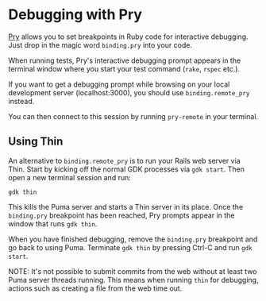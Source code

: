 # Debugging with Pry

[Pry](https://pryrepl.org/) allows you to set breakpoints in Ruby code
for interactive debugging. Just drop in the magic word `binding.pry` into your code.

When running tests, Pry's interactive debugging prompt appears in the
terminal window where you start your test command (`rake`, `rspec` etc.).

If you want to get a debugging prompt while browsing on your local
development server (localhost:3000), you should use `binding.remote_pry` instead.

You can then connect to this session by running `pry-remote` in your terminal.

## Using Thin

An alternative to `binding.remote_pry` is to run your Rails web server via Thin.
Start by kicking off the normal GDK processes via `gdk start`. Then open a new terminal session and run:

```shell
gdk thin
```

This kills the Puma server and starts a Thin server in its place. Once
the `binding.pry` breakpoint has been reached, Pry prompts appear in the window
that runs `gdk thin`.

When you have finished debugging, remove the `binding.pry` breakpoint and go
back to using Puma. Terminate `gdk thin` by pressing Ctrl-C
and run `gdk start`.

NOTE:
It's not possible to submit commits from the web without at least two Puma server
threads running. This means when running `thin` for debugging, actions such as creating a file from
the web time out.
